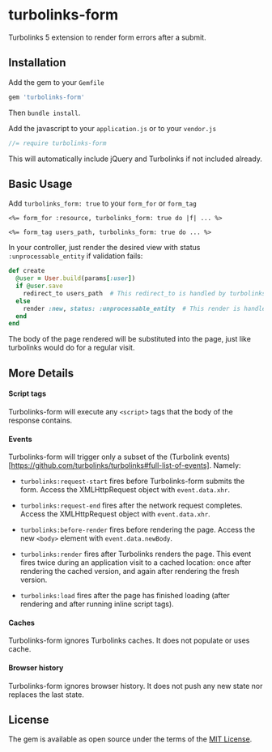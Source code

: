 # turbolinks-form
Turbolinks 5 extension to render form errors after a submit.

## Installation

Add the gem to your `Gemfile`

``` ruby
gem 'turbolinks-form'
```

Then `bundle install`.

Add the javascript to your `application.js` or to your `vendor.js`

``` javascript
//= require turbolinks-form
```

This will automatically include jQuery and Turbolinks if not included already.


## Basic Usage

Add `turbolinks_form: true` to your `form_for` or `form_tag`

``` erb
<%= form_for :resource, turbolinks_form: true do |f| ... %>

<%= form_tag users_path, turbolinks_form: true do ... %>
```

In your controller, just render the desired view with status `:unprocessable_entity`
 if validation fails:
``` ruby
def create
  @user = User.build(params[:user])
  if @user.save
    redirect_to users_path  # This redirect_to is handled by turbolinks alone
  else
    render :new, status: :unprocessable_entity  # This render is handled by turbolinks-form
  end
end
```

The body of the page rendered will be substituted into the page, just like turbolinks would do for a regular visit.

## More Details

#### Script tags
Turbolinks-form will execute any `<script>` tags that the body of the response contains.

#### Events
Turbolinks-form will trigger only a subset of the (Turbolink events)[https://github.com/turbolinks/turbolinks#full-list-of-events]. Namely:

* `turbolinks:request-start` fires before Turbolinks-form submits the form. Access the XMLHttpRequest object with `event.data.xhr`.

* `turbolinks:request-end` fires after the network request completes. Access the XMLHttpRequest object with `event.data.xhr`.

* `turbolinks:before-render` fires before rendering the page. Access the new `<body>` element with `event.data.newBody`.

* `turbolinks:render` fires after Turbolinks renders the page. This event fires twice during an application visit to a cached location: once after rendering the cached version, and again after rendering the fresh version.

* `turbolinks:load` fires after the page has finished loading (after rendering and after running inline script tags).

#### Caches
Turbolinks-form ignores Turbolinks caches. It does not populate or uses cache.

#### Browser history
Turbolinks-form ignores browser history. It does not push any new state nor replaces the last state.

## License

The gem is available as open source under the terms of the [MIT License](http://opensource.org/licenses/MIT).

